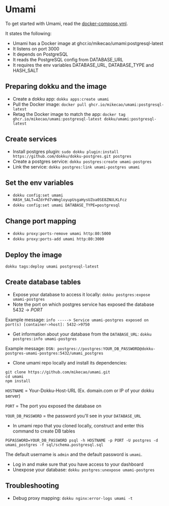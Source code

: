 # Umami

To get started with Umami, read the
[docker-compose.yml](https://github.com/mikecao/umami/blob/master/docker-compose.yml).

It states the following:

* Umami has a Docker image at ghcr.io/mikecao/umami:postgresql-latest
* It listens on port 3000
* It depends on PostgreSQL
* It reads the PostgreSQL config from DATABASE_URL
* It requires the env variables DATABASE_URL, DATABASE_TYPE and HASH_SALT

## Preparing dokku and the image

* Create a dokku app: `dokku apps:create umami`
* Pull the Docker image: `docker pull ghcr.io/mikecao/umami:postgresql-latest`
* Retag the Docker image to match the app: `docker tag ghcr.io/mikecao/umami:postgresql-latest dokku/umami:postgresql-latest`

## Create services

* Install postgres plugin: `sudo dokku plugin:install https://github.com/dokku/dokku-postgres.git postgres`
* Create a postgres service: `dokku postgres:create umami-postgres`
* Link the service: `dokku postgres:link umami-postgres umami`

## Set the env variables

* `dokku config:set umami HASH_SALT=4ZdrPd7vWmgloyupUsgaHysUZoa0SE8ZNULKLFcz`
* `dokku config:set umami DATABASE_TYPE=postgresql`

## Change port mapping

* `dokku proxy:ports-remove umami http:80:5000`
* `dokku proxy:ports-add umami http:80:3000`

## Deploy the image

`dokku tags:deploy umami postgresql-latest`

## Create database tables
* Expose your database to access it locally: `dokku postgres:expose umami-postgres`
* Note the port on which postgres service has exposed the database 5432 -> *PORT* 

Example message: `info -----> Service umami-postgres exposed on port(s) [container->host]: 5432->9750`

* Get information about your database from the `DATABASE_URL`: `dokku postgres:info umami-postgres`

Example message: `DSN: postgres://postgres:YOUR_DB_PASSWORD@dokku-postgres-umami-postgres:5432/umami_postgres`

* Clone umami repo locally and install its dependencies:
```
git clone https://github.com/mikecao/umami.git
cd umami
npm install
```

`HOSTNAME` = Your-Dokku-Host-URL (Ex. domain.com or IP of your dokku server)

`PORT` = The port you exposed the database on

`YOUR_DB_PASSWORD` = the password you'll see in your `DATABASE_URL`

* In umami repo that you cloned locally, construct and enter this command to create DB tables

`PGPASSWORD=YOUR_DB_PASSWORD psql -h HOSTNAME -p PORT -U postgres -d umami_postgres -f sql/schema.postgresql.sql`

The default username is `admin` and the default password is `umami`.

* Log in and make sure that you have access to your dashboard
* Unexpose your database: `dokku postgres:unexpose umami-postgres`

## Troubleshooting

* Debug proxy mapping: `dokku nginx:error-logs umami -t`
